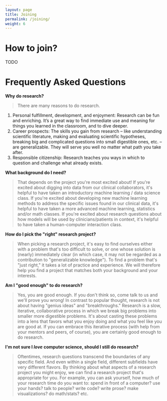 ```yaml
---
layout: page
title: Joining
permalink: /joining/
weight: 6
---
```


# **How to join?**

TODO


# **Frequently Asked Questions**

**Why do research?**

> There are many reasons to do research.
1. Personal fulfillment, development, and enjoyment: Research can be fun and enriching. It’s a great way to find immediate use and meaning for things you learned in the classroom, and to dive deeper.
2. Career prospects: The skills you gain from research – like understanding scientific literature, making and evaluating scientific hypotheses, breaking big and complicated questions into small digestible ones, etc. – are generalizable. They will serve you well no matter what path you take after. 
3. Responsible citizenship: Research teaches you ways in which to question and challenge what already exists. 


**What background do I need?**

> That depends on the project you're most excited about! If you're excited about digging into data from our clinical collaborators, it's helpful to have taken an introductory machine learning / data science class. If you're excited about developing new machine learning methods to address the specific issues found in our clinical data, it's helpful to have taken a more advanced machine learning, statistics and/or math classes. If you're excited about research questions about how models will be used by clinicians/patients in context, it's helpful to have taken a human-computer interaction class. 


**How do I pick the "right" research project?**

> When picking a research project, it's easy to find ourselves either with a problem that's too difficult to solve, or one whose solution is (nearly) immediately clear (in which case, it may not be regarded as a contribution to "generalizable knowledge"). To find a problem that's "just right," it takes a lot of practice and experience. We will therefore help you find a project that matches both your background and your interests.


**Am I "good enough" to do research?**

> Yes, you are good enough. If you don't think so, come talk to us and we'll prove you wrong! In contrast to popular thought, research is not about having "genius ideas" and "breakthroughs." Research is a slow, iterative, collaborative process in which we break big problems into smaller more digestible problems. It's about casting these problems into a lens that favors what you enjoy doing and what you feel like you are good at. If you can embrace this iterative process (with help from your mentors and peers, of course), you are certainly good enough to do research. 


**I'm not sure I _love_ computer science, should I still do research?**

> Oftentimes, research questions transcend the boundaries of any specific field. And even within a single field, different subfields have very different flavors. By thinking about what aspects of a research project you might enjoy, we can find a research project that's appropriate for you. For example, you can ask yourself, how much of your research time do you want to: spend in front of a computer? use your hands? talk to people? write code? write prose? make visualizations? do math/stats? etc. 


